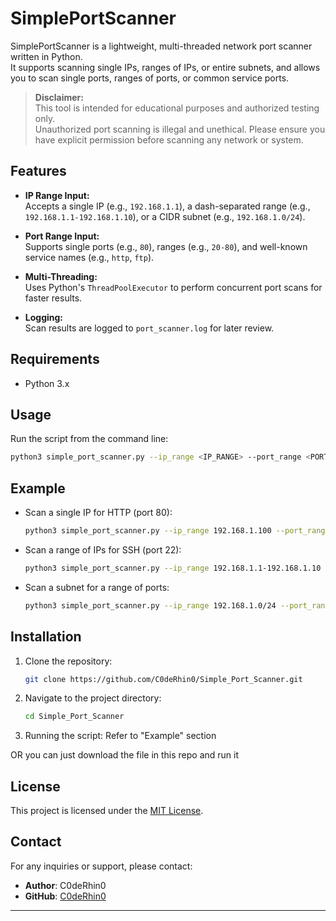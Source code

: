 # SimplePortScanner

SimplePortScanner is a lightweight, multi-threaded network port scanner written in Python.  
It supports scanning single IPs, ranges of IPs, or entire subnets, and allows you to scan single ports, ranges of ports, or common service ports.

> **Disclaimer:**  
> This tool is intended for educational purposes and authorized testing only.  
> Unauthorized port scanning is illegal and unethical. Please ensure you have explicit permission before scanning any network or system.

## Features

- **IP Range Input:**  
  Accepts a single IP (e.g., `192.168.1.1`), a dash-separated range (e.g., `192.168.1.1-192.168.1.10`), or a CIDR subnet (e.g., `192.168.1.0/24`).

- **Port Range Input:**  
  Supports single ports (e.g., `80`), ranges (e.g., `20-80`), and well-known service names (e.g., `http`, `ftp`).

- **Multi-Threading:**  
  Uses Python's `ThreadPoolExecutor` to perform concurrent port scans for faster results.

- **Logging:**  
  Scan results are logged to `port_scanner.log` for later review.

## Requirements

- Python 3.x

## Usage

Run the script from the command line:

```bash
python3 simple_port_scanner.py --ip_range <IP_RANGE> --port_range <PORT_RANGE> [--timeout <TIMEOUT>] [--threads <THREAD_COUNT>]
```

## Example
- Scan a single IP for HTTP (port 80):
  ```bash
  python3 simple_port_scanner.py --ip_range 192.168.1.100 --port_range http
  ```

- Scan a range of IPs for SSH (port 22):
  ```bash
  python3 simple_port_scanner.py --ip_range 192.168.1.1-192.168.1.10 --port_range 22
  ```

- Scan a subnet for a range of ports:
  ```bash
  python3 simple_port_scanner.py --ip_range 192.168.1.0/24 --port_range 20-80
  ```

## Installation

1. Clone the repository:
   ```bash
   git clone https://github.com/C0deRhin0/Simple_Port_Scanner.git
   ```

2. Navigate to the project directory:
   ```bash
   cd Simple_Port_Scanner
   ```

3. Running the script:
   Refer to "Example" section

OR you can just download the file in this repo and run it

## License
This project is licensed under the [MIT License](LICENSE).

## Contact

For any inquiries or support, please contact:

- **Author**: C0deRhin0 
- **GitHub**: [C0deRhin0](https://github.com/C0deRhin0)

---
